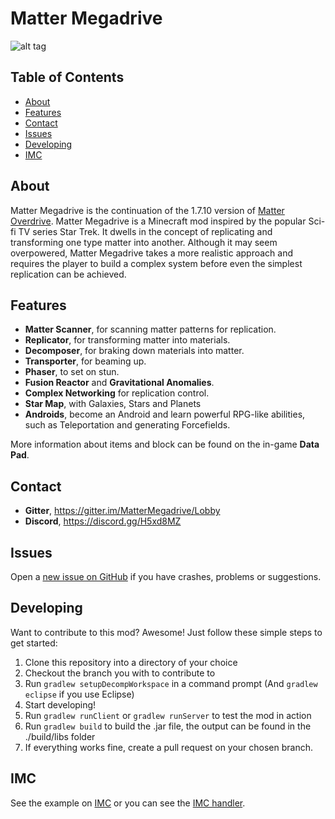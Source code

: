 # Matter Megadrive
![alt tag](https://raw.githubusercontent.com/Ionaru/MatterMegadrive/1.7.10/MatterMegadriveLogo.png)

## Table of Contents
* [About](#about)
* [Features](#features)
* [Contact](#contact)
* [Issues](#issues)
* [Developing](#Developing)
* [IMC](#imc)

## About
Matter Megadrive is the continuation of the 1.7.10 version of [Matter Overdrive](https://github.com/simeonradivoev/MatterOverdrive).
Matter Megadrive is a Minecraft mod inspired by the popular Sci-fi TV series Star Trek. It dwells in the concept of replicating and transforming one type matter into another.
Although it may seem overpowered, Matter Megadrive takes a more realistic approach and requires the player to build a complex system before even the simplest replication can be achieved.

## Features
* **Matter Scanner**, for scanning matter patterns for replication.
* **Replicator**, for transforming matter into materials.
* **Decomposer**, for braking down materials into matter.
* **Transporter**, for beaming up.
* **Phaser**, to set on stun.
* **Fusion Reactor** and **Gravitational Anomalies**.
* **Complex Networking** for replication control.
* **Star Map**, with Galaxies, Stars and Planets
* **Androids**, become an Android and learn powerful RPG-like abilities, such as Teleportation and generating Forcefields.

More information about items and block can be found on the in-game **Data Pad**.

## Contact
* **Gitter**, https://gitter.im/MatterMegadrive/Lobby
* **Discord**, https://discord.gg/H5xd8MZ

## Issues
Open a [new issue on GitHub](https://github.com/Ionaru/MatterMegadrive/issues/new) if you have crashes, problems or suggestions.

## Developing
Want to contribute to this mod? Awesome!
Just follow these simple steps to get started:

1. Clone this repository into a directory of your choice
2. Checkout the branch you with to contribute to
3. Run `gradlew setupDecompWorkspace` in a command prompt (And `gradlew eclipse` if you use Eclipse)
4. Start developing!
5. Run `gradlew runClient` or `gradlew runServer` to test the mod in action
6. Run `gradlew build` to build the .jar file, the output can be found in the ./build/libs folder
7. If everything works fine, create a pull request on your chosen branch.
  
## IMC
See the example on [IMC](https://github.com/Ionaru/MatterMegadrive/blob/master/src/main/java/matteroverdrive/api/IMC.java) or you can see the [IMC handler](https://github.com/Ionaru/MatterMegadrive/blob/master/src/main/java/matteroverdrive/imc/MOIMCHandler.java).
